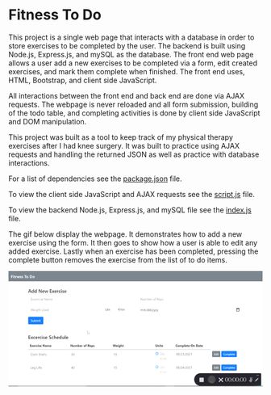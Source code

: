 # Fitness To Do

This project is a single web page that interacts with a database in order to store exercises to be completed by the user. The backend is built using Node.js, Express.js, and mySQL as the database.
The front end web page allows a user add a new exercises to be completed via a form, edit created exercises, and mark them complete when finished. The front end uses, HTML, Bootstrap, and client side JavaScript. 

All interactions between the front end and back end are done via AJAX requests. The webpage is never reloaded and all form submission, building of the todo table, and completing activities is done by client side JavaScript and DOM manipulation. 

This project was built as a tool to keep track of my physical therapy exercises after I had knee surgery. It was built to practice using AJAX requests and handling the returned JSON as well as practice with database interactions. 

For a list of dependencies see the [package.json](package.json) file.

To view the client side JavaScript and AJAX requests see the [script.js](script.js) file.

To view the backend Node.js, Express.js, and mySQL file see the [index.js](index.js) file.

The gif below display the webpage. It demonstrates how to add a new exercise using the form. It then goes to show how a user is able to edit any added exercise. Lastly when an exercise has been completed, pressing the complete button removes the exercise from the list of to do items. 

![webpage](display.gif)
